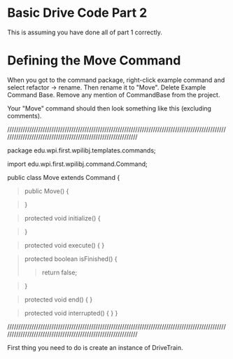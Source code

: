 # Basic Drive Code Part 2 #

This is assuming you have done all of part 1 correctly.


# Defining the Move Command #
When you got to the command package, right-click example command and select refactor -> rename. Then rename it to "Move".
Delete Example Command Base.
Remove any mention of CommandBase from the project.

Your "Move" command should then look something like this (excluding comments).

//////////////////////////////////////////////////////////////////////////////////////////////////////////////////////////////////////////////////////////////

package edu.wpi.first.wpilibj.templates.commands;

import edu.wpi.first.wpilibj.command.Command;


public class Move extends Command {

> public Move() {


> }

> protected void initialize() {

> }


> protected void execute() {
> }


> protected boolean isFinished() {
> > return false;

> }


> protected void end() {
> }

> protected void interrupted() {
> }
}

//////////////////////////////////////////////////////////////////////////////////////////////////////////////////////////////////////////////////////////////

First thing you need to do is create an instance of DriveTrain.